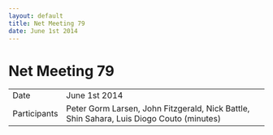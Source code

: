 ```yaml
---
layout: default
title: Net Meeting 79
date: June 1st 2014
---
```



# Net Meeting 79

|||
|---|---|
| Date | June 1st 2014 |
| Participants | Peter Gorm Larsen, John Fitzgerald, Nick Battle, Shin Sahara, Luis Diogo Couto (minutes) |

